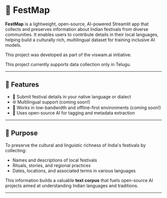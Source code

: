 # 🌸 FestMap

**FestMap** is a lightweight, open-source, AI-powered Streamlit app that collects and preserves information about Indian festivals from diverse communities. It enables users to contribute details in their local languages, helping build a culturally rich, multilingual dataset for training inclusive AI models.

This project was developed as part of the viswam.ai initiative.

This project currently supports data collection only in Telugu.

---

## 📌 Features

- 🧾 Submit festival details in your native language or dialect
- 🌐 Multilingual support (coming soon!)
- 📶 Works in low-bandwidth and offline-first environments (coming soon!)
- 🤖 Uses open-source AI for tagging and metadata extraction

---

## 🎯 Purpose

To preserve the cultural and linguistic richness of India's festivals by collecting:
- Names and descriptions of local festivals
- Rituals, stories, and regional practices
- Dates, locations, and associated terms in various languages

This information builds a valuable **text corpus** that fuels open-source AI projects aimed at understanding Indian languages and traditions.

---
